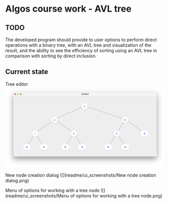# Algos course work - AVL tree

## TODO

The developed program should provide to user options to perform direct operations with a binary tree, with an AVL tree and visualization of the result, and the ability to see the efficiency of sorting using an AVL tree in comparison with sorting by direct inclusion.

## Current state

Tree editor
![](readme/ui_screenshots/TreeEditor.png)

New node creation dialog
![](readme/ui_screenshots/New node creation dialog.png)

Menu of options for working with a tree node
![](readme/ui_screenshots/Menu of options for working with a tree node.png)
